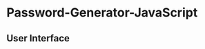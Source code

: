 # Password-Generator-JavaScript

<h2>User Interface</h2>
<br>
<img src"https://user-images.githubusercontent.com/78975250/233662564-c25efc1a-e99f-4776-9075-f73f5c075760.png">




